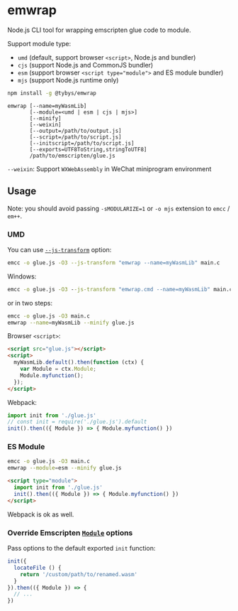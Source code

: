 # emwrap

Node.js CLI tool for wrapping emscripten glue code to module.

Support module type:

* `umd` (default, support browser `<script>`, Node.js and bundler)
* `cjs` (support Node.js and CommonJS bundler)
* `esm` (support browser `<script type="module">` and ES module bundler)
* `mjs` (support Node.js runtime only)

```bash
npm install -g @tybys/emwrap
```

```
emwrap [--name=myWasmLib]
       [--module=<umd | esm | cjs | mjs>]
       [--minify]
       [--weixin]
       [--output=/path/to/output.js]
       [--script=/path/to/script.js]
       [--initscript=/path/to/script.js]
       [--exports=UTF8ToString,stringToUTF8]
       /path/to/emscripten/glue.js
```

`--weixin`: Support `WXWebAssembly` in WeChat miniprogram environment

## Usage

Note: you should avoid passing `-sMODULARIZE=1` or `-o mjs` extension to `emcc` / `em++`.

### UMD

You can use [`--js-transform`](https://emscripten.org/docs/tools_reference/emcc.html#emcc-minify) option:

```bash
emcc -o glue.js -O3 --js-transform "emwrap --name=myWasmLib" main.c
```

Windows:

```bat
emcc -o glue.js -O3 --js-transform "emwrap.cmd --name=myWasmLib" main.c
```

or in two steps:

```bash
emcc -o glue.js -O3 main.c
emwrap --name=myWasmLib --minify glue.js
```

Browser `<script>`:

```html
<script src="glue.js"></script>
<script>
  myWasmLib.default().then(function (ctx) {
    var Module = ctx.Module;
    Module.myfunction();
  });
</script>
```

Webpack:

```js
import init from './glue.js'
// const init = require('./glue.js').default
init().then(({ Module }) => { Module.myfunction() })
```

### ES Module

```bash
emcc -o glue.js -O3 main.c
emwrap --module=esm --minify glue.js
```

```html
<script type="module">
  import init from './glue.js'
  init().then(({ Module }) => { Module.myfunction() })
</script>
```

Webpack is ok as well.

### Override Emscripten [`Module`](https://emscripten.org/docs/api_reference/module.html) options

Pass options to the default exported `init` function:

```js
init({
  locateFile () {
    return '/custom/path/to/renamed.wasm'
  }
}).then(({ Module }) => {
  // ...
})
```
